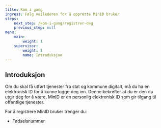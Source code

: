 ```yaml
---
title: Kom i gang
ingress: Følg veilederen for å opprette MinID bruker
steps:
    next_step: /kom-i-gang/registrer-deg
    previous_step: null
menu:
    main:
        weight: 1
    supervisor:
        weight: 1
        name: Introduksjon
---
```


## Introduksjon
Om du skal få utført tjenester fra stat og kommune digitalt, må du ha en elektronisk ID for å kunne logge deg inn. Denne bekrefter at du er den du utgir deg for å være. MinID er en personlig elektronisk ID som gir tilgang til offentlige tjenester.   
   
For å registrere MinID bruker trenger du:
- Fødselsnummer